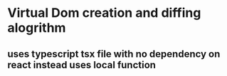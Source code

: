 # Virtual Dom creation and diffing alogrithm

## uses typescript tsx file with no dependency on react instead uses local function

